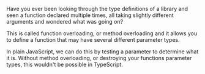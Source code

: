 Have you ever been looking through the type definitions of a library and seen a function declared multiple times, all taking slightly different arguments and wondered what was going on?

This is called function overloading, or method overloading and it allows you to define a function that may have several different parameter types.

In plain JavaScript, we can do this by testing a parameter to determine what it is. Without method overloading, or destroying your functions parameter types, this wouldn't be possible in TypeScript.